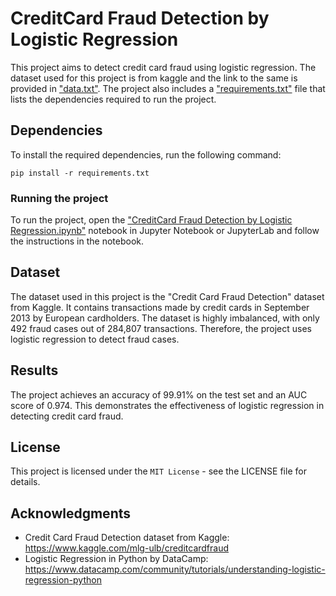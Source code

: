 # CreditCard Fraud Detection by Logistic Regression

This project aims to detect credit card fraud using logistic regression. The dataset used for this project is from kaggle and the link to the same is provided in ["data.txt"](https://github.com/prathmeshdesai1996/CreditCard-Fraud-Detection-by-Logistic-Regression/blob/main/data.txt). The project also includes a ["requirements.txt"](https://github.com/prathmeshdesai1996/CreditCard-Fraud-Detection-by-Logistic-Regression/blob/main/requirement.txt) file that lists the dependencies required to run the project.

## Dependencies
To install the required dependencies, run the following command:
```
pip install -r requirements.txt
```

### Running the project
To run the project, open the ["CreditCard Fraud Detection by Logistic Regression.ipynb"](https://github.com/prathmeshdesai1996/CreditCard-Fraud-Detection-by-Logistic-Regression/blob/main/CreditCard%20Fraud%20Detection%20by%20Logistic%20Regression.ipynb) notebook in Jupyter Notebook or JupyterLab and follow the instructions in the notebook.

## Dataset
The dataset used in this project is the "Credit Card Fraud Detection" dataset from Kaggle. It contains transactions made by credit cards in September 2013 by European cardholders. The dataset is highly imbalanced, with only 492 fraud cases out of 284,807 transactions. Therefore, the project uses logistic regression to detect fraud cases.

## Results
The project achieves an accuracy of 99.91% on the test set and an AUC score of 0.974. This demonstrates the effectiveness of logistic regression in detecting credit card fraud.

## License
This project is licensed under the `MIT License` - see the LICENSE file for details.

## Acknowledgments
- Credit Card Fraud Detection dataset from Kaggle: https://www.kaggle.com/mlg-ulb/creditcardfraud
- Logistic Regression in Python by DataCamp: https://www.datacamp.com/community/tutorials/understanding-logistic-regression-python

